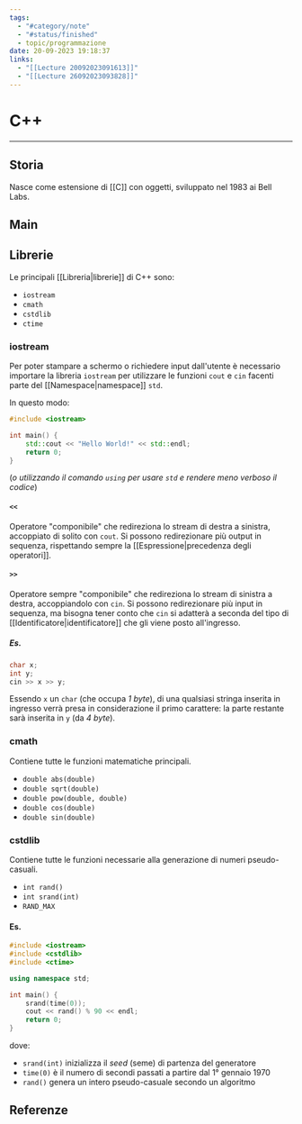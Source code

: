 ```yaml
---
tags:
  - "#category/note"
  - "#status/finished"
  - topic/programmazione
date: 20-09-2023 19:18:37
links:
  - "[[Lecture 20092023091613]]"
  - "[[Lecture 26092023093828]]"
---
```

# C++
---
## Storia
Nasce come estensione di [[C]] con oggetti, sviluppato nel 1983 ai Bell Labs.

## Main

## Librerie
Le principali [[Libreria|librerie]] di C++ sono:
- `iostream`
- `cmath`
- `cstdlib`
- `ctime`

### iostream
Per poter stampare a schermo o richiedere input dall'utente è necessario importare la libreria `iostream` per utilizzare le funzioni `cout` e `cin` facenti parte del [[Namespace|namespace]] `std`.

In questo modo:
```cpp
#include <iostream>

int main() {
	std::cout << "Hello World!" << std::endl;
	return 0;
}
```
(_o utilizzando il comando `using` per usare `std` e rendere meno verboso il codice_)

#### `<<`
Operatore "componibile" che redireziona lo stream di destra a sinistra, accoppiato di solito con `cout`. Si possono redirezionare più output in sequenza, rispettando sempre la [[Espressione|precedenza degli operatori]].

#### `>>`
Operatore sempre "componibile" che redireziona lo stream di sinistra a destra, accoppiandolo con `cin`. Si possono redirezionare più input in sequenza, ma bisogna tener conto che `cin` si adatterà a seconda del tipo di [[Identificatore|identificatore]] che gli viene posto all'ingresso.

##### Es.
```cpp
char x;
int y;
cin >> x >> y;
```

Essendo `x` un `char` (che occupa _1 byte_), di una qualsiasi stringa inserita in ingresso verrà presa in considerazione il primo carattere: la parte restante sarà inserita in `y` (da _4 byte_).

### cmath
Contiene tutte le funzioni matematiche principali.
- `double abs(double)`
- `double sqrt(double)`
- `double pow(double, double)`
- `double cos(double)`
- `double sin(double)`

### cstdlib
Contiene tutte le funzioni necessarie alla generazione di numeri pseudo-casuali.
- `int rand()`
- `int srand(int)`
- `RAND_MAX`

#### Es.
```cpp
#include <iostream>
#include <cstdlib>
#include <ctime>

using namespace std;

int main() {
	srand(time(0));
	cout << rand() % 90 << endl;
	return 0;
}
```

dove:
- `srand(int)` inizializza il _seed_ (seme) di partenza del generatore
- `time(0)` è il numero di secondi passati a partire dal 1° gennaio 1970
- `rand()` genera un intero pseudo-casuale secondo un algoritmo

## Referenze